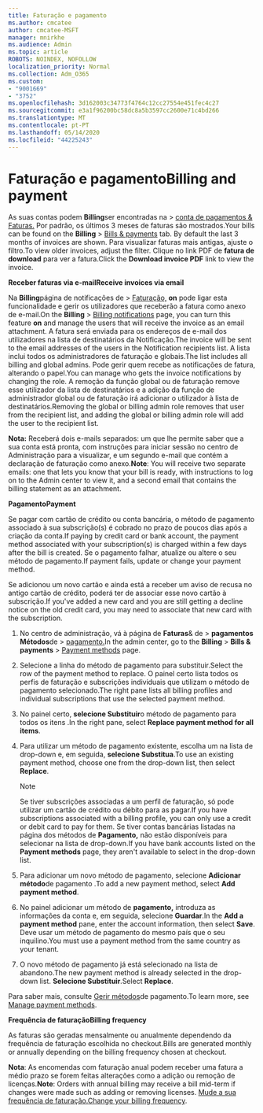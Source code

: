 ```yaml
---
title: Faturação e pagamento
ms.author: cmcatee
author: cmcatee-MSFT
manager: mnirkhe
ms.audience: Admin
ms.topic: article
ROBOTS: NOINDEX, NOFOLLOW
localization_priority: Normal
ms.collection: Adm_O365
ms.custom:
- "9001669"
- "3752"
ms.openlocfilehash: 3d162003c34773f4764c12cc27554e451fec4c27
ms.sourcegitcommit: e3a1f96200bc58dc8a5b3597cc2600e71c4bd266
ms.translationtype: MT
ms.contentlocale: pt-PT
ms.lasthandoff: 05/14/2020
ms.locfileid: "44225243"
---
```

# <a name="billing-and-payment"></a><span data-ttu-id="6a8aa-102">Faturação e pagamento</span><span class="sxs-lookup"><span data-stu-id="6a8aa-102">Billing and payment</span></span>

<span data-ttu-id="6a8aa-103">As suas contas podem **Billing**ser encontradas na  >  [conta de pagamentos & Faturas.](https://go.microsoft.com/fwlink/p/?linkid=848039)  Por padrão, os últimos 3 meses de faturas são mostrados.</span><span class="sxs-lookup"><span data-stu-id="6a8aa-103">Your bills can be found on the **Billing** > [Bills & payments](https://go.microsoft.com/fwlink/p/?linkid=848039) tab.  By default the last 3 months of invoices are shown.</span></span>  <span data-ttu-id="6a8aa-104">Para visualizar faturas mais antigas, ajuste o filtro.</span><span class="sxs-lookup"><span data-stu-id="6a8aa-104">To view older invoices, adjust the filter.</span></span>  <span data-ttu-id="6a8aa-105">Clique no link PDF de **fatura de download** para ver a fatura.</span><span class="sxs-lookup"><span data-stu-id="6a8aa-105">Click the **Download invoice PDF** link to view the invoice.</span></span>

<span data-ttu-id="6a8aa-106">**Receber faturas via e-mail**</span><span class="sxs-lookup"><span data-stu-id="6a8aa-106">**Receive invoices via email**</span></span>

<span data-ttu-id="6a8aa-107">Na **Billing**página de notificações de  >  [Faturação,](https://go.microsoft.com/fwlink/p/?linkid=853212) **on** pode ligar esta funcionalidade e gerir os utilizadores que receberão a fatura como anexo de e-mail.</span><span class="sxs-lookup"><span data-stu-id="6a8aa-107">On the **Billing** > [Billing notifications](https://go.microsoft.com/fwlink/p/?linkid=853212) page, you can turn this feature **on** and manage the users that will receive the invoice as an email attachment.</span></span> <span data-ttu-id="6a8aa-108">A fatura será enviada para os endereços de e-mail dos utilizadores na lista de destinatários da Notificação.</span><span class="sxs-lookup"><span data-stu-id="6a8aa-108">The invoice will be sent to the email addresses of the users in the Notification recipients list.</span></span> <span data-ttu-id="6a8aa-109">A lista inclui todos os administradores de faturação e globais.</span><span class="sxs-lookup"><span data-stu-id="6a8aa-109">The list includes all billing and global admins.</span></span>  <span data-ttu-id="6a8aa-110">Pode gerir quem recebe as notificações de fatura, alterando o papel.</span><span class="sxs-lookup"><span data-stu-id="6a8aa-110">You can manage who gets the invoice notifications by changing the role.</span></span>  <span data-ttu-id="6a8aa-111">A remoção da função global ou de faturação remove esse utilizador da lista de destinatários e a adição da função de administrador global ou de faturação irá adicionar o utilizador à lista de destinatários.</span><span class="sxs-lookup"><span data-stu-id="6a8aa-111">Removing the global or billing admin role removes that user from the recipient list, and adding the global or billing admin role will add the user to the recipient list.</span></span>

<span data-ttu-id="6a8aa-112">**Nota:** Receberá dois e-mails separados: um que lhe permite saber que a sua conta está pronta, com instruções para iniciar sessão no centro de Administração para a visualizar, e um segundo e-mail que contém a declaração de faturação como anexo.</span><span class="sxs-lookup"><span data-stu-id="6a8aa-112">**Note**: You will receive two separate emails: one that lets you know that your bill is ready, with instructions to log on to the Admin center to view it, and a second email that contains the billing statement as an attachment.</span></span>

<span data-ttu-id="6a8aa-113">**Pagamento**</span><span class="sxs-lookup"><span data-stu-id="6a8aa-113">**Payment**</span></span>

<span data-ttu-id="6a8aa-114">Se pagar com cartão de crédito ou conta bancária, o método de pagamento associado à sua subscrição(s) é cobrado no prazo de poucos dias após a criação da conta.</span><span class="sxs-lookup"><span data-stu-id="6a8aa-114">If paying by credit card or bank account, the payment method associated with your subscription(s) is charged within a few days after the bill is created.</span></span> <span data-ttu-id="6a8aa-115">Se o pagamento falhar, atualize ou altere o seu método de pagamento.</span><span class="sxs-lookup"><span data-stu-id="6a8aa-115">If payment fails, update or change your payment method.</span></span>

<span data-ttu-id="6a8aa-116">Se adicionou um novo cartão e ainda está a receber um aviso de recusa no antigo cartão de crédito, poderá ter de associar esse novo cartão à subscrição.</span><span class="sxs-lookup"><span data-stu-id="6a8aa-116">If you've added a new card and you are still getting a decline notice on the old credit card, you may need to associate that new card with the subscription.</span></span>

1. <span data-ttu-id="6a8aa-117">No centro de administração, vá à página de **Faturas**& de  >  **pagamentos Métodos**de  >  [pagamento.](https://go.microsoft.com/fwlink/p/?linkid=2018806)</span><span class="sxs-lookup"><span data-stu-id="6a8aa-117">In the admin center, go to the **Billing** > **Bills & payments** > [Payment methods](https://go.microsoft.com/fwlink/p/?linkid=2018806) page.</span></span>

2. <span data-ttu-id="6a8aa-118">Selecione a linha do método de pagamento para substituir.</span><span class="sxs-lookup"><span data-stu-id="6a8aa-118">Select the row of the payment method to replace.</span></span> <span data-ttu-id="6a8aa-119">O painel certo lista todos os perfis de faturação e subscrições individuais que utilizam o método de pagamento selecionado.</span><span class="sxs-lookup"><span data-stu-id="6a8aa-119">The right pane lists all billing profiles and individual subscriptions that use the selected payment method.</span></span>

3. <span data-ttu-id="6a8aa-120">No painel certo, **selecione Substituir**o método de pagamento para todos os itens .</span><span class="sxs-lookup"><span data-stu-id="6a8aa-120">In the right pane, select **Replace payment method for all items**.</span></span>

4. <span data-ttu-id="6a8aa-121">Para utilizar um método de pagamento existente, escolha um na lista de drop-down e, em seguida, **selecione Substitua**.</span><span class="sxs-lookup"><span data-stu-id="6a8aa-121">To use an existing payment method, choose one from the drop-down list, then select **Replace**.</span></span>

    > [!NOTE]
    > <span data-ttu-id="6a8aa-122">Se tiver subscrições associadas a um perfil de faturação, só pode utilizar um cartão de crédito ou débito para as pagar.</span><span class="sxs-lookup"><span data-stu-id="6a8aa-122">If you have subscriptions associated with a billing profile, you can only use a credit or debit card to pay for them.</span></span> <span data-ttu-id="6a8aa-123">Se tiver contas bancárias listadas na página dos métodos de **Pagamento,** não estão disponíveis para selecionar na lista de drop-down.</span><span class="sxs-lookup"><span data-stu-id="6a8aa-123">If you have bank accounts listed on the **Payment methods** page, they aren't available to select in the drop-down list.</span></span>

5. <span data-ttu-id="6a8aa-124">Para adicionar um novo método de pagamento, selecione **Adicionar método**de pagamento .</span><span class="sxs-lookup"><span data-stu-id="6a8aa-124">To add a new payment method, select **Add payment method**.</span></span>

6. <span data-ttu-id="6a8aa-125">No painel adicionar um método de **pagamento,** introduza as informações da conta e, em seguida, selecione **Guardar**.</span><span class="sxs-lookup"><span data-stu-id="6a8aa-125">In the **Add a payment method** pane, enter the account information, then select **Save**.</span></span> <span data-ttu-id="6a8aa-126">Deve usar um método de pagamento do mesmo país que o seu inquilino.</span><span class="sxs-lookup"><span data-stu-id="6a8aa-126">You must use a payment method from the same country as your tenant.</span></span>

7. <span data-ttu-id="6a8aa-127">O novo método de pagamento já está selecionado na lista de abandono.</span><span class="sxs-lookup"><span data-stu-id="6a8aa-127">The new payment method is already selected in the drop-down list.</span></span> <span data-ttu-id="6a8aa-128">**Selecione Substituir**.</span><span class="sxs-lookup"><span data-stu-id="6a8aa-128">Select **Replace**.</span></span>

<span data-ttu-id="6a8aa-129">Para saber mais, consulte [Gerir métodos](https://docs.microsoft.com/microsoft-365/commerce/billing-and-payments/manage-payment-methods)de pagamento.</span><span class="sxs-lookup"><span data-stu-id="6a8aa-129">To learn more, see [Manage payment methods](https://docs.microsoft.com/microsoft-365/commerce/billing-and-payments/manage-payment-methods).</span></span>

<span data-ttu-id="6a8aa-130">**Frequência de faturação**</span><span class="sxs-lookup"><span data-stu-id="6a8aa-130">**Billing frequency**</span></span>

<span data-ttu-id="6a8aa-131">As faturas são geradas mensalmente ou anualmente dependendo da frequência de faturação escolhida no checkout.</span><span class="sxs-lookup"><span data-stu-id="6a8aa-131">Bills are generated monthly or annually depending on the billing frequency chosen at checkout.</span></span>  

<span data-ttu-id="6a8aa-132">**Nota**: As encomendas com faturação anual podem receber uma fatura a médio prazo se forem feitas alterações como a adição ou remoção de licenças.</span><span class="sxs-lookup"><span data-stu-id="6a8aa-132">**Note**: Orders with annual billing may receive a bill mid-term if changes were made such as adding or removing licenses.</span></span> <span data-ttu-id="6a8aa-133">[Mude a sua frequência de faturação.](https://docs.microsoft.com/microsoft-365/commerce/billing-and-payments/change-payment-frequency)</span><span class="sxs-lookup"><span data-stu-id="6a8aa-133">[Change your billing frequency](https://docs.microsoft.com/microsoft-365/commerce/billing-and-payments/change-payment-frequency).</span></span>
